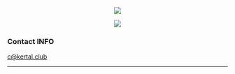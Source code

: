 <p align="center">
  <a href="https://github.com/femboyx">
  <img src="https://i.giphy.com/media/3og0IRxSBIhu5aknpS/giphy.webp">
  </a>
</p>

<p align="center">
  <!-- Typing SVG by Readme Typing SVG -->
  <a href="https://readme-typing-svg.demolab.com">
    <img src="https://readme-typing-svg.demolab.com?font=Fira+Code&pause=1000&random=false&width=435&lines=Penetration+Tester;Threat+Intelligence+Analyst;PHP%2C+Python%2C+Kotlin%2C+TypeScript%2C+and+a+little+bit+of+JavaScript.">
  </a>
</p>

### Contact INFO

 [c@kertal.club](mailto:c@kertal.club)
 
---
